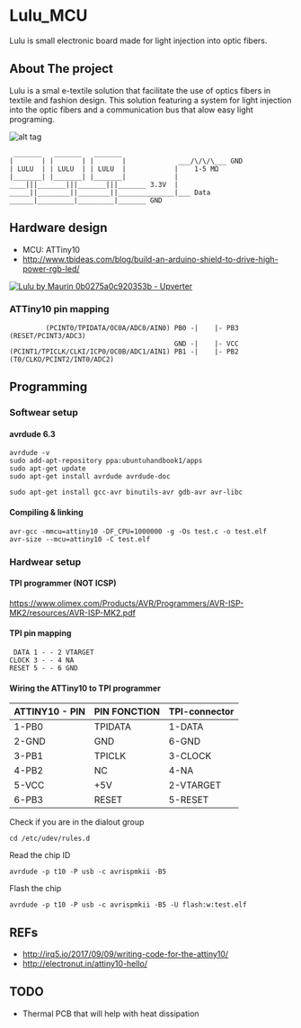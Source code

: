 # Lulu_MCU

Lulu is small electronic board made for light injection into optic fibers.

## About The project
Lulu is a smal e-textile solution that facilitate the use of optics fibers in textile and fashion design.
This solution featuring a system for light injection into the optic fibers and a communication bus that alow easy light programing.

![alt tag](https://farm6.staticflickr.com/5506/29792500474_7d4b125e57_z_d.jpg)

     _______   _______   _______
    |       | |       | |       |             ___/\/\/\___ GND
    | LULU  | | LULU  | | LULU  |            |    1-5 MΩ
    |_______| |_______| |_______|            |
    ____|||_______|||_______|||_______ 3.3V  |
    _____||________||________||______________|___ Data
    ______|_________|_________|_______ GND


## Hardware design
- MCU: ATTiny10
- http://www.tbideas.com/blog/build-an-arduino-shield-to-drive-high-power-rgb-led/

[![Lulu by Maurin 0b0275a0c920353b - Upverter](https://upverter.com/Maurin/0b0275a0c920353b/Lulu/embed_img/15136192700000/)](https://upverter.com/Maurin/0b0275a0c920353b/Lulu/#/)

### ATTiny10 pin mapping

             (PCINT0/TPIDATA/OC0A/ADC0/AIN0) PB0 -|    |- PB3 (RESET/PCINT3/ADC3)
                                             GND -|    |- VCC
    (PCINT1/TPICLK/CLKI/ICP0/OC0B/ADC1/AIN1) PB1 -|    |- PB2 (T0/CLKO/PCINT2/INT0/ADC2)


## Programming
### Softwear setup
#### avrdude 6.3
    avrdude -v
    sudo add-apt-repository ppa:ubuntuhandbook1/apps
    sudo apt-get update
    sudo apt-get install avrdude avrdude-doc

    sudo apt-get install gcc-avr binutils-avr gdb-avr avr-libc

#### Compiling & linking
    avr-gcc -mmcu=attiny10 -DF_CPU=1000000 -g -Os test.c -o test.elf
    avr-size --mcu=attiny10 -C test.elf

### Hardwear setup
#### TPI programmer (NOT ICSP)
https://www.olimex.com/Products/AVR/Programmers/AVR-ISP-MK2/resources/AVR-ISP-MK2.pdf

#### TPI pin mapping

     DATA 1 - - 2 VTARGET
    CLOCK 3 - - 4 NA
    RESET 5 - - 6 GND

#### Wiring the ATTiny10 to TPI programmer

| ATTINY10 - PIN   | PIN FONCTION |  TPI-connector  |
|------------------|--------------|-----------------|
|  1-PB0           |   TPIDATA    |  1-DATA         |
|  2-GND           |   GND        |  6-GND          |
|  3-PB1           |   TPICLK     |  3-CLOCK        |
|  4-PB2           |   NC         |  4-NA           |
|  5-VCC           |   +5V        |  2-VTARGET      |
|  6-PB3           |   RESET      |  5-RESET        |

Check if you are in the dialout group

    cd /etc/udev/rules.d

Read the chip ID

    avrdude -p t10 -P usb -c avrispmkii -B5

Flash the chip

    avrdude -p t10 -P usb -c avrispmkii -B5 -U flash:w:test.elf

## REFs
- http://irq5.io/2017/09/09/writing-code-for-the-attiny10/
- http://electronut.in/attiny10-hello/

## TODO
- Thermal PCB that will help with heat dissipation
